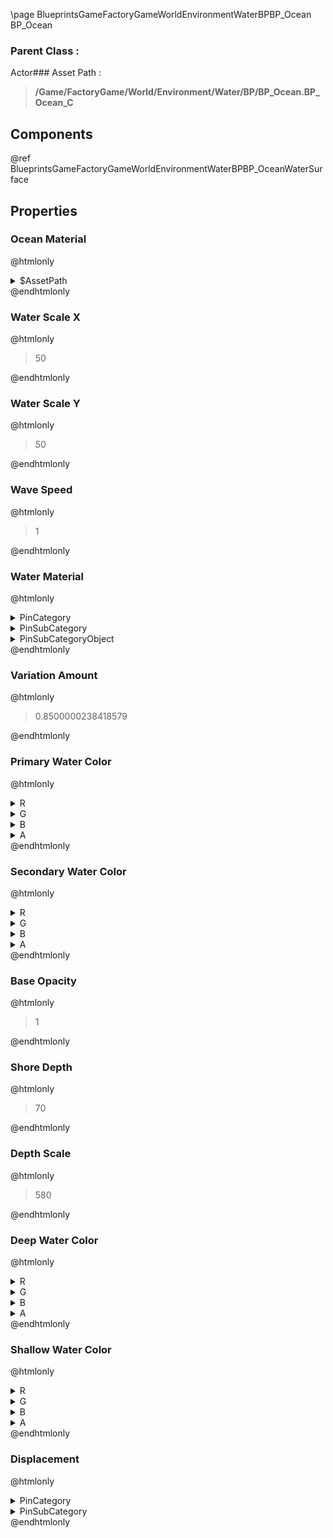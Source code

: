 \page BlueprintsGameFactoryGameWorldEnvironmentWaterBPBP_Ocean BP_Ocean
### Parent Class :
Actor### Asset Path :
<b><blockquote>/Game/FactoryGame/World/Environment/Water/BP/BP_Ocean.BP_Ocean_C</blockquote></b>
## Components

@ref BlueprintsGameFactoryGameWorldEnvironmentWaterBPBP_OceanWaterSurface

## Properties

### Ocean Material
@htmlonly
<details>
 <summary>$AssetPath</summary>
<b><a href="_blueprints_game_factory_game_world_environment_water_material_m_i__ocean.html"><blockquote>MI_Ocean</blockquote></a></b>
</details>
@endhtmlonly

### Water Scale X
@htmlonly
<blockquote>50</blockquote>
@endhtmlonly

### Water Scale Y
@htmlonly
<blockquote>50</blockquote>
@endhtmlonly

### Wave Speed
@htmlonly
<blockquote>1</blockquote>
@endhtmlonly

### Water Material
@htmlonly
<details>
 <summary>PinCategory</summary>
<blockquote>Object</blockquote>
</details>
<details>
 <summary>PinSubCategory</summary>
<blockquote>Object</blockquote>
</details>
<details>
 <summary>PinSubCategoryObject</summary>
<b><a href="_class_script_material_instance_dynamic.html"><blockquote>MaterialInstanceDynamic</blockquote></a></b>
</details>
@endhtmlonly

### Variation Amount
@htmlonly
<blockquote>0.8500000238418579</blockquote>
@endhtmlonly

### Primary Water Color
@htmlonly
<details>
 <summary>R</summary>
<blockquote>0.1977050006389618</blockquote>
</details>
<details>
 <summary>G</summary>
<blockquote>0.23517300188541412</blockquote>
</details>
<details>
 <summary>B</summary>
<blockquote>0.35416701436042786</blockquote>
</details>
<details>
 <summary>A</summary>
<blockquote>1</blockquote>
</details>
@endhtmlonly

### Secondary Water Color
@htmlonly
<details>
 <summary>R</summary>
<blockquote>0.5583410263061523</blockquote>
</details>
<details>
 <summary>G</summary>
<blockquote>0.715694010257721</blockquote>
</details>
<details>
 <summary>B</summary>
<blockquote>0.6866859793663025</blockquote>
</details>
<details>
 <summary>A</summary>
<blockquote>1</blockquote>
</details>
@endhtmlonly

### Base Opacity
@htmlonly
<blockquote>1</blockquote>
@endhtmlonly

### Shore Depth
@htmlonly
<blockquote>70</blockquote>
@endhtmlonly

### Depth Scale
@htmlonly
<blockquote>580</blockquote>
@endhtmlonly

### Deep Water Color
@htmlonly
<details>
 <summary>R</summary>
<blockquote>0.8069519996643066</blockquote>
</details>
<details>
 <summary>G</summary>
<blockquote>0.8796229958534241</blockquote>
</details>
<details>
 <summary>B</summary>
<blockquote>1</blockquote>
</details>
<details>
 <summary>A</summary>
<blockquote>1</blockquote>
</details>
@endhtmlonly

### Shallow Water Color
@htmlonly
<details>
 <summary>R</summary>
<blockquote>0.5980460047721863</blockquote>
</details>
<details>
 <summary>G</summary>
<blockquote>1</blockquote>
</details>
<details>
 <summary>B</summary>
<blockquote>0.7908610105514526</blockquote>
</details>
<details>
 <summary>A</summary>
<blockquote>1</blockquote>
</details>
@endhtmlonly

### Displacement
@htmlonly
<details>
 <summary>PinCategory</summary>
<blockquote>float</blockquote>
</details>
<details>
 <summary>PinSubCategory</summary>
<blockquote>float</blockquote>
</details>
@endhtmlonly

